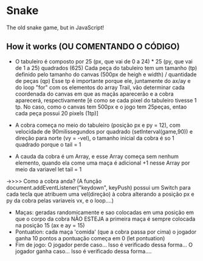 # Snake
The old snake game, but in JavaScript!


## How it works (OU COMENTANDO O CÓDIGO)
- O tabuleiro é composto por 25 (px, que vai de 0 a 24) * 25 (py, que vai de 1 a 25) quadrados (625)
  Cada peça do tabuleiro tem um tamanho (tp) definido pelo tamanho do canvas (500px de heigh e width) / quantidade de peças (qp)
  Esse tp é importante porque ele, juntamente do ax/ay e do loop "for" com os elementos do array Trail, vão determinar cada coordenada do canvas em que as maçãs aparecerão e a cobra aparecerá, respectivamente 
  [é como se cada pixel do tabuleiro tivesse 1 tp. No caso, como o canvas tem 500px e o jogo tem 25peças, entao cada peça possui 20 pixels (1tp)] 

- A cobra começa no meio do tabuleiro (posição px e py = 12), com velocidade de 90milissegundos por quadrado (setInterval(game,90))
e direção para norte (vy = -vel), o tamanho inicial da cobra é so 1 quadrado porque o tail = 1

- A cauda da cobra é um Array, e esse Array começa sem nenhum elemento, quando ela come uma maça é adicional +1 nesse Array por meio
da variavel let tail = 1

->>>> Como a cobra anda? (A função document.addEventListener("keydown", keyPush) possui um Switch para cada tecla que atribuem uma vel(direção) à cobra alterando a posição px e py da cobra pelas variaveis vx, e o loop....)

- Maças: geradas randomicamente e sao colocadas em uma posição em que o corpo da cobra NÃO ESTEJA
         a primeira maça é sempre colocada na posição 15 (ax e ay = 15)
- Pontuation: cada maça 'comida' (que a cobra passa por cima) o jogador ganha 10 pontos
              a pontuação começa em 0 (let pontuation)
- Fim de jogo: O jogador perde caso... Isso é verificado dessa forma...
               O jogador ganha caso... Isso é verificado dessa forma....

